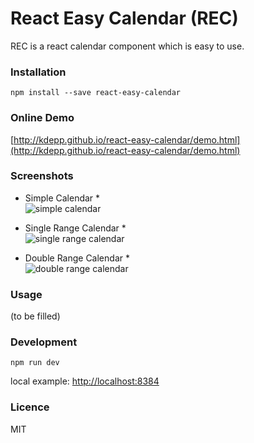 # React Easy Calendar (REC)

REC is a react calendar component which is easy to use.

### Installation

```
npm install --save react-easy-calendar
```

### Online Demo

[http://kdepp.github.io/react-easy-calendar/demo.html](http://kdepp.github.io/react-easy-calendar/demo.html)


### Screenshots

* Simple Calendar *   
![simple calendar](https://cloud.githubusercontent.com/assets/461599/14698415/19c78fc0-07c1-11e6-9f17-6c7eb27708c7.png)

* Single Range Calendar *   
![single range calendar](https://cloud.githubusercontent.com/assets/461599/14698414/199d41e8-07c1-11e6-9058-8bf79a049179.png)

* Double Range Calendar *   
![double range calendar](https://cloud.githubusercontent.com/assets/461599/14698413/199c5eb8-07c1-11e6-80e8-6d3b3fffee8a.png)

### Usage

(to be filled)

### Development

```
npm run dev
```

local example: [http://localhost:8384](http://localhost:8384)

### Licence

MIT
